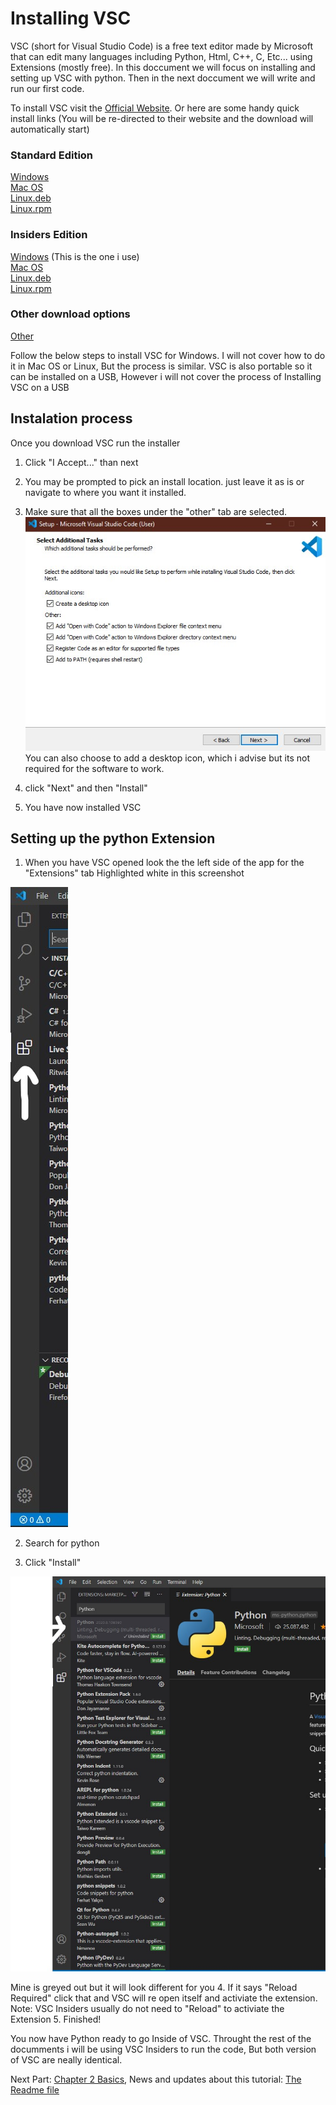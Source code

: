 # Installing VSC

VSC (short for Visual Studio Code) is a free text editor made by Microsoft that can edit many languages including Python, Html, C++, C, Etc...
using Extensions (mostly free). In this doccument we will focus on installing and setting up VSC with python. Then in the next doccument we will write and run our first code.

To install VSC visit the [Official Website](https://code.visualstudio.com/). Or here are some handy quick install links (You will be re-directed to their website and the download will automatically start)

### Standard Edition
[Windows](https://code.visualstudio.com/docs/?dv=win64user)\
[Mac OS](https://code.visualstudio.com/docs/?dv=win64user)\
[Linux.deb](https://code.visualstudio.com/docs/?dv=linux64_deb)\
[Linux.rpm](https://code.visualstudio.com/docs/setup/linux#_rhel-fedora-and-centos-based-distributions)

### Insiders Edition
[Windows](https://code.visualstudio.com/docs/?dv=win64user&build=insiders) (This is the one i use)\
[Mac OS](https://code.visualstudio.com/docs/?dv=osx&build=insiders)\
[Linux.deb](https://code.visualstudio.com/docs/?dv=linux64_deb&build=insiders)\
[Linux.rpm](https://code.visualstudio.com/docs/?dv=linux64_rpm&build=insiders)

### Other download options
[Other](https://code.visualstudio.com/#alt-downloads)

Follow the below steps to install VSC for Windows. I will not cover how to do it in Mac OS or Linux, But the process is similar. VSC is also portable so it can be installed on a USB, However i will not cover the process of Installing VSC on a USB

## Instalation process
Once you download VSC run the installer
1. Click "I Accept..." than next
2. You may be prompted to pick an install location. just leave it as is or navigate to where you want it installed.
3. Make sure that all the boxes under the "other" tab are selected.
![Other options](Chapter-1-Resourses/Other-Options.jpg)
You can also choose to add a desktop icon, which i advise but its not required for the software to work.

4. click "Next" and then "Install"

5. You have now installed VSC

## Setting up the python Extension
1. When you have VSC opened look the the left side of the app for the "Extensions" tab Highlighted white in this screenshot

![Extensions tab](Chapter-1-Resourses/Extensions.jpg)

2. Search for python

3. Click "Install" 

![Install Preview](Chapter-1-Resourses/Python-Extension.jpg) 

Mine is greyed out but it will look different for you
4. If it says "Reload Required" click that and VSC will re open itself and activiate the extension. Note: VSC Insiders usually do not need to "Reload" to activiate the Extension
5. Finished!

You now have Python ready to go Inside of VSC. Throught the rest of the documments i will be using VSC Insiders to run the code, But both version of VSC are neally identical.

Next Part: [Chapter 2 Basics](../Chapter-2-Basics), News and updates about this tutorial: [The Readme file](../README.md)
